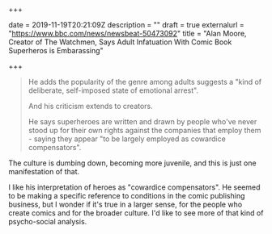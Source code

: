 +++

date = 2019-11-19T20:21:09Z
description = ""
draft = true
externalurl = "https://www.bbc.com/news/newsbeat-50473092"
title = "Alan Moore, Creator of The Watchmen, Says Adult Infatuation With Comic Book Superheros is Embarassing"

+++
> He adds the popularity of the genre among adults suggests a "kind of deliberate, self-imposed state of emotional arrest".
>
> And his criticism extends to creators.
>
> He says superheroes are written and drawn by people who've never stood up for their own rights against the companies that employ them - saying they appear "to be largely employed as cowardice compensators".

The culture is dumbing down, becoming more juvenile, and this is just one manifestation of that. 

I like his interpretation of heroes as "cowardice compensators". He seemed to be making a specific reference to conditions in the comic publishing business, but I wonder if it's true in a larger sense, for the people who create comics and for the broader culture. I'd like to see more of that kind of psycho-social analysis.